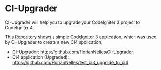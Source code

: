 # CI-Upgrader

CI-Upgrader will help you to upgrade your CodeIgniter 3 project to CodeIgniter 4.

This Repository shows a simple CodeIgniter 3 application, which was used by CI-Upgrader to create a 
new CI4 application.


- CI-Upgrader: https://github.com/FlorianNelles/CI-Upgrader
- CI4 application (Upgraded): https://github.com/FlorianNelles/test_ci3_upgrade_to_ci4
